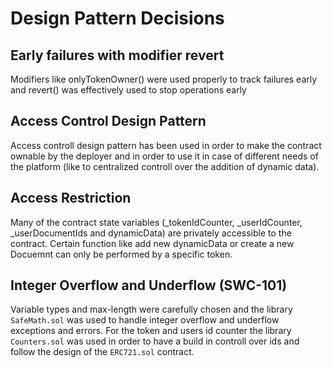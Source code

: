 # Design Pattern Decisions

## Early failures with modifier revert
Modifiers like onlyTokenOwner() were used properly to track failures early and revert() was effectively used to stop operations early

## Access Control Design Pattern
Access controll design pattern has been used in order to make the contract ownable by the deployer and in order to use it in case of different needs of the platform (like to centralized controll over the addition of dynamic data). 

## Access Restriction
Many of the contract state variables (_tokenIdCounter, _userIdCounter, _userDocumentIds and dynamicData) are privately accessible to the contract. Certain function like add new dynamicData or create a new Docuemnt can only be performed by a specific token.

## Integer Overflow and Underflow (SWC-101)
Variable types and max-length were carefully chosen and the library ``SafeMath.sol`` was used to handle integer overflow and underflow exceptions and errors. For the token and users id counter the library ``Counters.sol`` was used in order to have a build in controll over ids and follow the design of the ``ERC721.sol`` contract.
